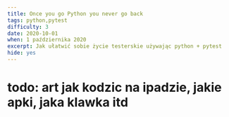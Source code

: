 ```yaml
---
title: Once you go Python you never go back
tags: python,pytest
difficulty: 3
date: 2020-10-01
when: 1 października 2020
excerpt: Jak ułatwić sobie życie testerskie używając python + pytest
hide: yes
---
```

# todo: art jak kodzic na ipadzie, jakie apki, jaka klawka itd